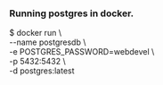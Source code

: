### Running postgres in docker.   
$ docker run \   
         --name postgresdb \   
         -e POSTGRES_PASSWORD=webdevel \   
         -p 5432:5432 \   
         -d postgres:latest   

